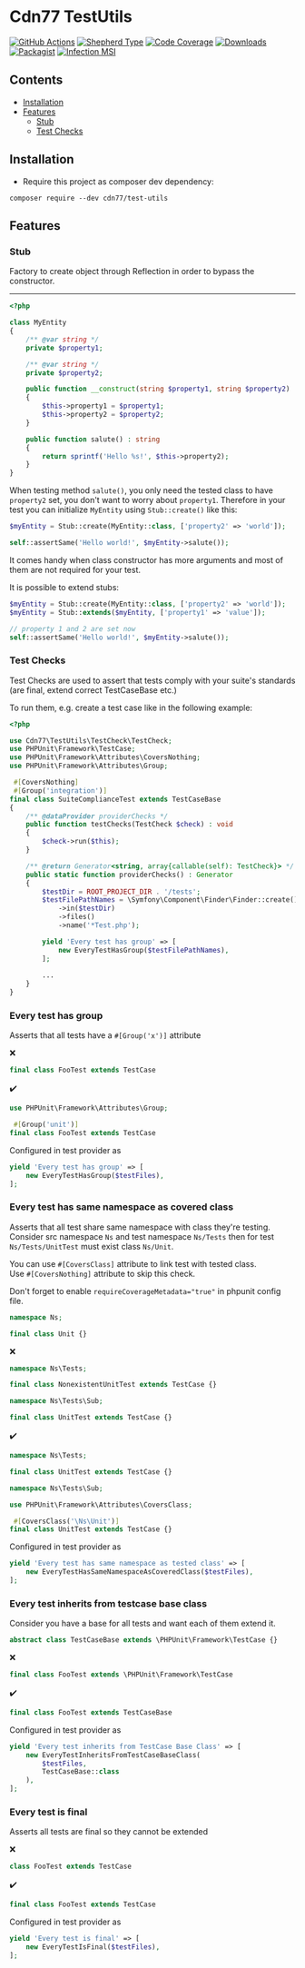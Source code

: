 # Cdn77 TestUtils

[![GitHub Actions][GA Image]][GA Link]
[![Shepherd Type][Shepherd Image]][Shepherd Link]
[![Code Coverage][Coverage Image]][CodeCov Link]
[![Downloads][Downloads Image]][Packagist Link]
[![Packagist][Packagist Image]][Packagist Link]
[![Infection MSI][Infection Image]][Infection Link]

## Contents

- [Installation](#installation)
- [Features](#features)
  - [Stub](#stub)
  - [Test Checks](#test-checks)

## Installation

* Require this project as composer dev dependency:

```
composer require --dev cdn77/test-utils
```

## Features

### Stub

Factory to create object through Reflection in order to bypass the constructor.

----------------

```php
<?php

class MyEntity 
{
    /** @var string */
    private $property1;

    /** @var string */
    private $property2;

    public function __construct(string $property1, string $property2) 
    {
        $this->property1 = $property1;
        $this->property2 = $property2;
    }

    public function salute() : string 
    {
        return sprintf('Hello %s!', $this->property2);
    }
}
```

When testing method `salute()`, you only need the tested class to have `property2` set, you don't want to worry about `property1`. 
Therefore in your test you can initialize `MyEntity` using `Stub::create()` like this:

```php
$myEntity = Stub::create(MyEntity::class, ['property2' => 'world']);

self::assertSame('Hello world!', $myEntity->salute());
```

It comes handy when class constructor has more arguments and most of them are not required for your test.

It is possible to extend stubs:

```php
$myEntity = Stub::create(MyEntity::class, ['property2' => 'world']);
$myEntity = Stub::extends($myEntity, ['property1' => 'value']);

// property 1 and 2 are set now
self::assertSame('Hello world!', $myEntity->salute());
```

### Test Checks

Test Checks are used to assert that tests comply with your suite's standards (are final, extend correct TestCaseBase etc.)

To run them, e.g. create a test case like in the following example: 

```php
<?php

use Cdn77\TestUtils\TestCheck\TestCheck;
use PHPUnit\Framework\TestCase;
use PHPUnit\Framework\Attributes\CoversNothing;
use PHPUnit\Framework\Attributes\Group;

 #[CoversNothing]
 #[Group('integration')]
final class SuiteComplianceTest extends TestCaseBase
{
    /** @dataProvider providerChecks */
    public function testChecks(TestCheck $check) : void
    {
        $check->run($this);
    }

    /** @return Generator<string, array{callable(self): TestCheck}> */
    public static function providerChecks() : Generator
    {
        $testDir = ROOT_PROJECT_DIR . '/tests';
        $testFilePathNames = \Symfony\Component\Finder\Finder::create()
            ->in($testDir)
            ->files()
            ->name('*Test.php');

        yield 'Every test has group' => [
            new EveryTestHasGroup($testFilePathNames),
        ];
        
        ...
    }
}
```

### Every test has group

Asserts that all tests have a `#[Group('x')]` attribute 

:x:
```php
final class FooTest extends TestCase
```

:heavy_check_mark:
```php
use PHPUnit\Framework\Attributes\Group;

 #[Group('unit')]
final class FooTest extends TestCase
```

Configured in test provider as

```php
yield 'Every test has group' => [
    new EveryTestHasGroup($testFiles),
];
```

### Every test has same namespace as covered class

Asserts that all test share same namespace with class they're testing.  
Consider src namespace `Ns` and test namespace `Ns/Tests` then for test `Ns/Tests/UnitTest` must exist class `Ns/Unit`. 

You can use `#[CoversClass]` attribute to link test with tested class.  
Use `#[CoversNothing]` attribute to skip this check.

Don't forget to enable `requireCoverageMetadata="true"` in phpunit config file.

```php
namespace Ns;

final class Unit {} 
```

:x:
```php
namespace Ns\Tests;

final class NonexistentUnitTest extends TestCase {}
```

```php
namespace Ns\Tests\Sub;

final class UnitTest extends TestCase {}
```

:heavy_check_mark:
```php
namespace Ns\Tests;

final class UnitTest extends TestCase {}
```

```php
namespace Ns\Tests\Sub;

use PHPUnit\Framework\Attributes\CoversClass;

 #[CoversClass('\Ns\Unit')]
final class UnitTest extends TestCase {}
```

Configured in test provider as

```php
yield 'Every test has same namespace as tested class' => [
    new EveryTestHasSameNamespaceAsCoveredClass($testFiles),
];
```

### Every test inherits from testcase base class

Consider you have a base for all tests and want each of them extend it.

```php
abstract class TestCaseBase extends \PHPUnit\Framework\TestCase {}
```

:x:
```php
final class FooTest extends \PHPUnit\Framework\TestCase
```

:heavy_check_mark:
```php
final class FooTest extends TestCaseBase
```

Configured in test provider as

```php
yield 'Every test inherits from TestCase Base Class' => [
    new EveryTestInheritsFromTestCaseBaseClass(
        $testFiles,
        TestCaseBase::class
    ),
];
```

### Every test is final

Asserts all tests are final so they cannot be extended

:x:
```php
class FooTest extends TestCase
```

:heavy_check_mark:
```php
final class FooTest extends TestCase
```

Configured in test provider as

```php
yield 'Every test is final' => [
    new EveryTestIsFinal($testFiles),
];
```

[GA Image]: https://github.com/cdn77/TestUtils/workflows/CI/badge.svg

[GA Link]: https://github.com/cdn77/TestUtils/actions?query=workflow%3A%22CI%22+branch%3Amaster

[Shepherd Image]: https://shepherd.dev/github/cdn77/TestUtils/coverage.svg

[Shepherd Link]: https://shepherd.dev/github/cdn77/TestUtils

[Coverage Image]: https://codecov.io/gh/cdn77/TestUtils/branch/master/graph/badge.svg

[CodeCov Link]: https://codecov.io/gh/cdn77/TestUtils/branch/master

[Downloads Image]: https://poser.pugx.org/cdn77/test-utils/d/total.svg

[Packagist Image]: https://poser.pugx.org/cdn77/test-utils/v/stable.svg

[Packagist Link]: https://packagist.org/packages/simpod/test-utils

[Infection Image]: https://badge.stryker-mutator.io/github.com/cdn77/TestUtils/master

[Infection Link]: https://dashboard.stryker-mutator.io/reports/github.com/cdn77/TestUtils/master
